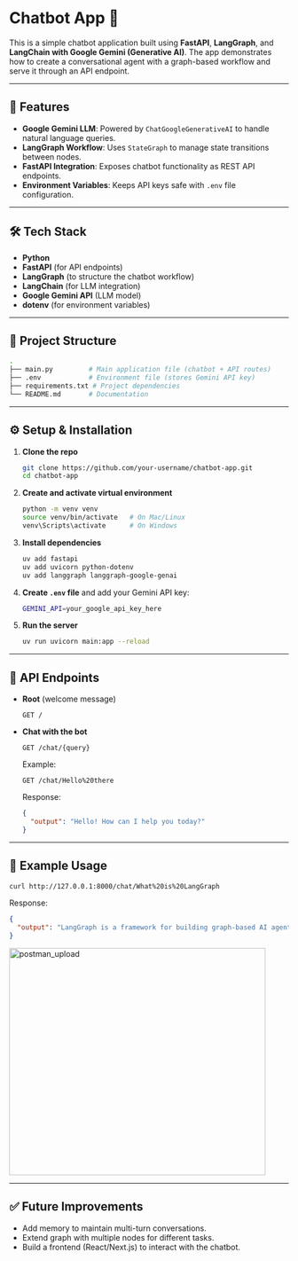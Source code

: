 # Chatbot App 🤖

This is a simple chatbot application built using **FastAPI**, **LangGraph**, and **LangChain with Google Gemini (Generative AI)**.
The app demonstrates how to create a conversational agent with a graph-based workflow and serve it through an API endpoint.

---

## 🚀 Features

* **Google Gemini LLM**: Powered by `ChatGoogleGenerativeAI` to handle natural language queries.
* **LangGraph Workflow**: Uses `StateGraph` to manage state transitions between nodes.
* **FastAPI Integration**: Exposes chatbot functionality as REST API endpoints.
* **Environment Variables**: Keeps API keys safe with `.env` file configuration.

---

## 🛠️ Tech Stack

* **Python**
* **FastAPI** (for API endpoints)
* **LangGraph** (to structure the chatbot workflow)
* **LangChain** (for LLM integration)
* **Google Gemini API** (LLM model)
* **dotenv** (for environment variables)

---

## 📂 Project Structure

```bash
.
├── main.py         # Main application file (chatbot + API routes)
├── .env            # Environment file (stores Gemini API key)
├── requirements.txt # Project dependencies
└── README.md       # Documentation
```

---

## ⚙️ Setup & Installation

1. **Clone the repo**

   ```bash
   git clone https://github.com/your-username/chatbot-app.git
   cd chatbot-app
   ```

2. **Create and activate virtual environment**

   ```bash
   python -m venv venv
   source venv/bin/activate   # On Mac/Linux
   venv\Scripts\activate      # On Windows
   ```

3. **Install dependencies**

   ```bash
   uv add fastapi
   uv add uvicorn python-dotenv
   uv add langgraph langgraph-google-genai
   ```

4. **Create `.env` file** and add your Gemini API key:

   ```bash
   GEMINI_API=your_google_api_key_here
   ```

5. **Run the server**

   ```bash
   uv run uvicorn main:app --reload
   ```

---

## 🔗 API Endpoints

* **Root** (welcome message)

  ```http
  GET /
  ```

* **Chat with the bot**

  ```http
  GET /chat/{query}
  ```

  Example:

  ```http
  GET /chat/Hello%20there
  ```

  Response:

  ```json
  {
    "output": "Hello! How can I help you today?"
  }
  ```

---

## 📌 Example Usage

```bash
curl http://127.0.0.1:8000/chat/What%20is%20LangGraph
```

Response:

```json
{
  "output": "LangGraph is a framework for building graph-based AI agents..."
}
```

<img width="462" height="410" alt="postman_upload" src="https://github.com/user-attachments/assets/0e1b0eb3-6a97-405e-a0c2-4b8160709727" />




---

## ✅ Future Improvements

* Add memory to maintain multi-turn conversations.
* Extend graph with multiple nodes for different tasks.
* Build a frontend (React/Next.js) to interact with the chatbot.

